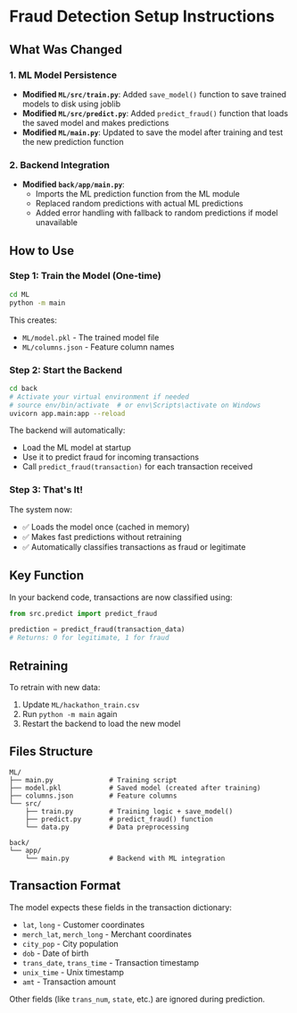 # Fraud Detection Setup Instructions

## What Was Changed

### 1. ML Model Persistence
- **Modified `ML/src/train.py`**: Added `save_model()` function to save trained models to disk using joblib
- **Modified `ML/src/predict.py`**: Added `predict_fraud()` function that loads the saved model and makes predictions
- **Modified `ML/main.py`**: Updated to save the model after training and test the new prediction function

### 2. Backend Integration
- **Modified `back/app/main.py`**: 
  - Imports the ML prediction function from the ML module
  - Replaced random predictions with actual ML predictions
  - Added error handling with fallback to random predictions if model unavailable

## How to Use

### Step 1: Train the Model (One-time)
```bash
cd ML
python -m main
```

This creates:
- `ML/model.pkl` - The trained model file
- `ML/columns.json` - Feature column names

### Step 2: Start the Backend
```bash
cd back
# Activate your virtual environment if needed
# source env/bin/activate  # or env\Scripts\activate on Windows
uvicorn app.main:app --reload
```

The backend will automatically:
- Load the ML model at startup
- Use it to predict fraud for incoming transactions
- Call `predict_fraud(transaction)` for each transaction received

### Step 3: That's It!
The system now:
- ✅ Loads the model once (cached in memory)
- ✅ Makes fast predictions without retraining
- ✅ Automatically classifies transactions as fraud or legitimate

## Key Function

In your backend code, transactions are now classified using:

```python
from src.predict import predict_fraud

prediction = predict_fraud(transaction_data)
# Returns: 0 for legitimate, 1 for fraud
```

## Retraining

To retrain with new data:
1. Update `ML/hackathon_train.csv`
2. Run `python -m main` again
3. Restart the backend to load the new model

## Files Structure
```
ML/
├── main.py              # Training script
├── model.pkl            # Saved model (created after training)
├── columns.json         # Feature columns
└── src/
    ├── train.py         # Training logic + save_model()
    ├── predict.py       # predict_fraud() function
    └── data.py          # Data preprocessing

back/
└── app/
    └── main.py          # Backend with ML integration
```

## Transaction Format

The model expects these fields in the transaction dictionary:
- `lat`, `long` - Customer coordinates
- `merch_lat`, `merch_long` - Merchant coordinates  
- `city_pop` - City population
- `dob` - Date of birth
- `trans_date`, `trans_time` - Transaction timestamp
- `unix_time` - Unix timestamp
- `amt` - Transaction amount

Other fields (like `trans_num`, `state`, etc.) are ignored during prediction.


